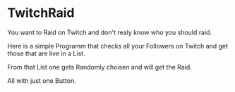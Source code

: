 # TwitchRaid

You want to Raid on Twitch and don't realy know who you should raid.

Here is a simple Programm that checks all your Followers on Twitch and get those that are live in a List. 

From that List one gets Randomly choisen and will get the Raid.

All with just one Button.
